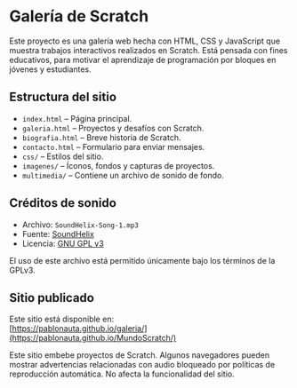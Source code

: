 # Galería de Scratch

Este proyecto es una galería web hecha con HTML, CSS y JavaScript que muestra trabajos interactivos realizados en Scratch. Está pensada con fines educativos, para motivar el aprendizaje de programación por bloques en jóvenes y estudiantes.

##  Estructura del sitio

- `index.html` – Página principal.
- `galeria.html` – Proyectos y desafíos con Scratch.
- `biografia.html` – Breve historia de Scratch.
- `contacto.html` – Formulario para enviar mensajes.
- `css/` – Estilos del sitio.
- `imagenes/` – Íconos, fondos y capturas de proyectos.
- `multimedia/` – Contiene un archivo de sonido de fondo.

##  Créditos de sonido

- Archivo: `SoundHelix-Song-1.mp3`
- Fuente: [SoundHelix](http://www.soundhelix.com)
- Licencia: [GNU GPL v3](https://www.gnu.org/licenses/gpl-3.0.html)

El uso de este archivo está permitido únicamente bajo los términos de la GPLv3.

##  Sitio publicado

Este sitio está disponible en:  
 [https://pablonauta.github.io/galeria/](https://pablonauta.github.io/MundoScratch/)

Este sitio embebe proyectos de Scratch. Algunos navegadores pueden mostrar advertencias relacionadas con audio bloqueado por políticas de reproducción automática. No afecta la funcionalidad del sitio.
